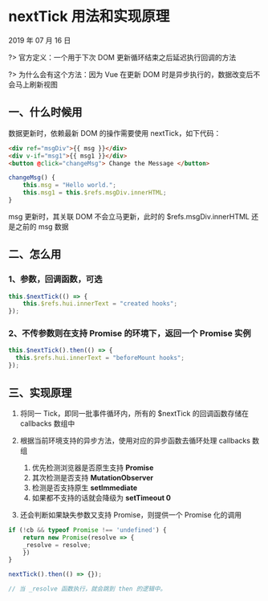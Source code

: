 # nextTick 用法和实现原理

2019 年 07 月 16 日

?> 官方定义：一个用于下次 DOM 更新循环结束之后延迟执行回调的方法

?> 为什么会有这个方法：因为 Vue 在更新 DOM 时是异步执行的，数据改变后不会马上刷新视图

## 一、什么时候用

数据更新时，依赖最新 DOM 的操作需要使用 nextTick，如下代码：

```html
<div ref="msgDiv">{{ msg }}</div>
<div v-if="msg1">{{ msg1 }}</div>
<button @click="changeMsg"> Change the Message </button>
```

```javascript
changeMsg() {
	this.msg = "Hello world.";
	this.msg1 = this.$refs.msgDiv.innerHTML;
}
```

msg 更新时，其关联 DOM 不会立马更新，此时的 $refs.msgDiv.innerHTML 还是之前的 msg 数据

## 二、怎么用

### 1、参数，回调函数，可选

```javascript
this.$nextTick(() => {
	this.$refs.hui.innerText = "created hooks";
});
```

### 2、不传参数则在支持 Promise 的环境下，返回一个 Promise 实例

```javascript
this.$nextTick().then(() => {
  this.$refs.hui.innerText = "beforeMount hooks";
});
```

## 三、实现原理

1. 将同一 Tick，即同一批事件循环内，所有的 $nextTick 的回调函数存储在 callbacks 数组中

2. 根据当前环境支持的异步方法，使用对应的异步函数去循环处理 callbacks 数组
    1. 优先检测浏览器是否原生支持 **Promise**
    2. 其次检测是否支持 **MutationObserver**
    3. 检测是否支持原生 **setImmediate**
    4. 如果都不支持的话就会降级为 **setTimeout 0**

3. 还会判断如果缺失参数又支持 Promise，则提供一个 Promise 化的调用

```javascript
if (!cb && typeof Promise !== 'undefined') {
    return new Promise(resolve => {
    _resolve = resolve;
    })
}

nextTick().then(() => {});

// 当 _resolve 函数执行，就会跳到 then 的逻辑中。
```